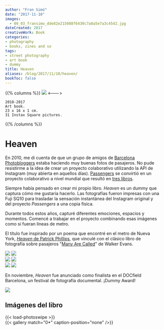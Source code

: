 ```yaml
---
author: "Fran Simó"
date: "2017-11-10"
images:
  - 09_03_fransimo_dde82e215088f6430c7a8a5e7a3c4542.jpg
dateCreated: 2017
creativeWork: Book
categories:
- photography
- books, zines and so
tags: 
- street photography 
- art book
- dummy
title: Heaven
aliases: /blog/2017/11/10/heaven/
bookToc: false
---
```

{{% columns %}}
![](09_03_fransimo_dde82e215088f6430c7a8a5e7a3c4542.jpg)
<--->
````
2010-2017
Art book.
23 x 16 x 1 cm.
31 Instax Square pictures.
````

{{% /columns %}}

# Heaven  


En 2010, me di cuenta de que un grupo de amigos de [Barcelona Photobloggers](https://barcelonaphotobloggers.org/) estaba haciendo muy buenas fotos de pasajeros. No pude resistirme a la idea de crear un proyecto colaborativo utilizando la API de Instagram (muy abierta en aquellos días). [Passengers](http://passengers-streetphotography.com/en/) se convirtió en un proyecto colaborativo a nivel mundial que resultó en [tres libros](https://www.lulu.com/spotlight/bcnph).  

Siempre había pensado en crear mi propio libro. *Heaven* es un dummy que captura cómo me gustaría hacerlo. Las fotografías fueron impresas con una Fuji SQ10 para trasladar la sensación instantánea del Instagram original y del proyecto *Passengers* a una copia física.  

Durante todos estos años, capturé diferentes emociones, espacios y momentos. Comencé a trabajar en el proyecto combinando esas imágenes como si fueran líneas de metro.  

El título fue inspirado por un poema que encontré en el metro de Nueva York, [_Heaven_ de Patrick Phillips](https://poetrysociety.org/poetry-in-motion/heaven), que vinculé con el clásico libro de fotografía sobre pasajeros "[Many Are Called](https://www.amazon.com/Many-Are-Called-Walker-Evans/dp/0300106173)" de Walker Evans.  

![](X1V16655-1.jpg) ![](X1V16656-1.jpg)  
![](X1V16657-1.jpg) ![](X1V16659-1.jpg)  
![](XT236668-1.jpg) ![](IMG_8122.jpg)  

En noviembre, *Heaven* fue anunciado como finalista en el DOCfield Barcelona, un festival de fotografía documental. ¡Dummy Award!  

![](heaven_finalist_2017_dummy_photobook_docfield_barcelona.jpeg)  

## Imágenes del libro  

{{< load-photoswipe >}}  
{{< gallery match="0*" caption-position="none" />}}  
